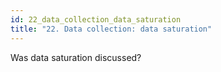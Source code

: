 ```yaml
---
id: 22_data_collection_data_saturation
title: "22. Data collection: data saturation"
---
```

Was data saturation discussed? 
